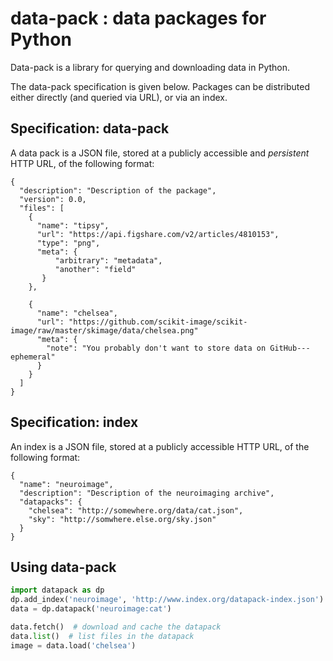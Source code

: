 # data-pack : data packages for Python

Data-pack is a library for querying and downloading data in Python.

The data-pack specification is given below.  Packages can be
distributed either directly (and queried via URL), or via an index.

## Specification: data-pack

A data pack is a JSON file, stored at a publicly accessible and
*persistent* HTTP URL, of the following format:

```
{
  "description": "Description of the package",
  "version": 0.0,
  "files": [
    {
      "name": "tipsy",
      "url": "https://api.figshare.com/v2/articles/4810153",
      "type": "png",
      "meta": {
          "arbitrary": "metadata",
          "another": "field"
       }
    },

    {
      "name": "chelsea",
      "url": "https://github.com/scikit-image/scikit-image/raw/master/skimage/data/chelsea.png"
      "meta": {
        "note": "You probably don't want to store data on GitHub---ephemeral"
      }
    }
  ]
}
```

## Specification: index

An index is a JSON file, stored at a publicly accessible HTTP URL,
of the following format:

```
{
  "name": "neuroimage",
  "description": "Description of the neuroimaging archive",
  "datapacks": {
    "chelsea": "http://somewhere.org/data/cat.json",
    "sky": "http://somwhere.else.org/sky.json"
  }
}
```

## Using data-pack

```python
import datapack as dp
dp.add_index('neuroimage', 'http://www.index.org/datapack-index.json')
data = dp.datapack('neuroimage:cat')

data.fetch()  # download and cache the datapack
data.list()  # list files in the datapack
image = data.load('chelsea')
```
